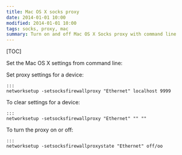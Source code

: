 ```yaml
---
title: Mac OS X socks proxy
date: 2014-01-01 10:00
modified: 2014-01-01 10:00
tags: socks, proxy, mac
summary: Turn on and off Mac OS X Socks proxy with command line
---
```


[TOC]

Set the Mac OS X settings from command line:

Set proxy settings for a device:

    :::
    networksetup -setsocksfirewallproxy "Ethernet" localhost 9999

To clear settings for a device:

    :::
    networksetup -setsocksfirewallproxy "Ethernet" "" ""

To turn the proxy on or off:

    :::
    networksetup -setsocksfirewallproxystate "Ethernet" off/oo
